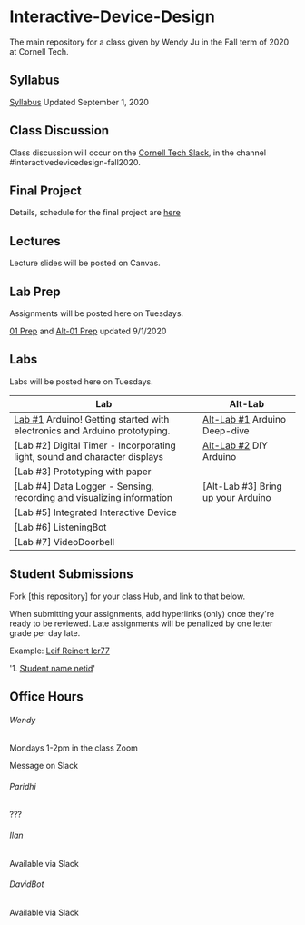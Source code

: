 # Interactive-Device-Design
The main repository for a class given by Wendy Ju in the Fall term of 2020 at Cornell Tech.

## Syllabus
[Syllabus](https://canvas.cornell.edu/courses/20078/assignments/syllabus) Updated September 1, 2020

## Class Discussion
Class discussion will occur on the [Cornell Tech Slack](cornelltech.slack.com), in the channel #interactivedevicedesign-fall2020.

## Final Project
Details, schedule for the final project are [here](https://github.com/FAR-Lab/Developing-and-Designing-Interactive-Devices/wiki/Final-Project)

## Lectures
Lecture slides will be posted on Canvas.


## Lab Prep 
Assignments will be posted here on Tuesdays.

[01 Prep](https://github.com/FAR-Lab/Developing-and-Designing-Interactive-Devices/wiki/preLab-01) and [Alt-01 Prep](https://github.com/FAR-Lab/Developing-and-Designing-Interactive-Devices/wiki/Alt-Pre---Lab-1) updated 9/1/2020



## Labs
Labs will be posted here on Tuesdays.

| Lab  | Alt-Lab |
| ------------- | ------------- |
| [Lab #1](https://github.com/FAR-Lab/Developing-and-Designing-Interactive-Devices/wiki/Lab-01) Arduino! Getting started with electronics and Arduino prototyping.  | [Alt-Lab #1](https://github.com/FAR-Lab/Developing-and-Designing-Interactive-Devices/wiki/Alt-Lab-1.-Arduino-Deep-Dive) Arduino Deep-dive|
| [Lab #2] Digital Timer - Incorporating light, sound and character displays  |  [Alt-Lab #2](https://github.com/FAR-Lab/Developing-and-Designing-Interactive-Devices/wiki/Alt-Lab-2.-DIY-Arduino) DIY Arduino|
| [Lab #3] Prototyping with paper |  |
| [Lab #4] Data Logger - Sensing, recording and visualizing information| [Alt-Lab #3] Bring up your Arduino |
| [Lab #5] Integrated Interactive Device |  |
| [Lab #6] ListeningBot |   |
| [Lab #7] VideoDoorbell |   |

## Student Submissions
Fork [this repository] for your class Hub, and link to that below.

When submitting your assignments, add hyperlinks (only) once they're ready to be reviewed. Late assignments will be penalized by one letter grade per day late.



Example:  [Leif Reinert lcr77](https://github.com/lcr77/Interactive-Lab-Hub)

'1. [Student name netid](link)'





## Office Hours 

###### Wendy
Mondays 1-2pm in the class Zoom

Message on Slack


###### Paridhi

???

###### Ilan
Available via Slack

###### DavidBot
Available via Slack
